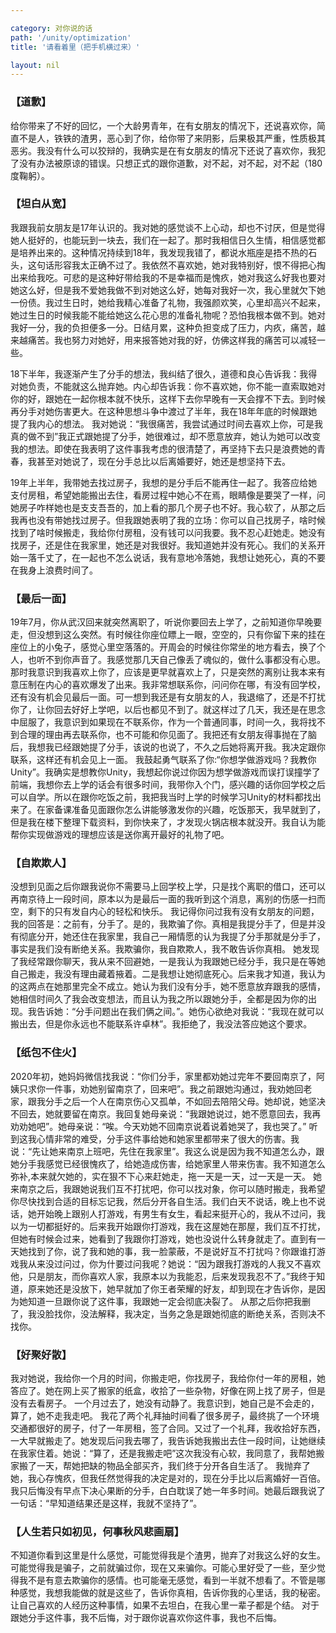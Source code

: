 ```yaml
---

category: 对你说的话
path: '/unity/optimization'
title: '请看着里（把手机横过来）'

layout: nil
---
```


### 【道歉】
给你带来了不好的回忆，一个大龄男青年，在有女朋友的情况下，还说喜欢你，简直不是人，铁铁的渣男，恶心到了你，给你带了来阴影，后果极其严重，性质极其恶劣。我没有什么可以狡辩的，我确实是在有女朋友的情况下还说了喜欢你，我犯了没有办法被原谅的错误。只想正式的跟你道歉，对不起，对不起，对不起（180度鞠躬）。

### 【坦白从宽】
我跟我前女朋友是17年认识的。我对她的感觉谈不上心动，却也不讨厌，但是觉得她人挺好的，也能玩到一块去，我们在一起了。那时我相信日久生情，相信感觉都是培养出来的。这种情况持续到18年，我发现我错了，都说水瓶座是捂不热的石头，这句话形容我太正确不过了。我依然不喜欢她，她对我特别好，恨不得把心掏出来给我吃。可悲的是这种好带给我的不是幸福而是愧疚，她对我这么好我也要对她这么好，但是我不爱她我做不到对她这么好，她每对我好一次，我心里就欠下她一份债。我过生日时，她给我精心准备了礼物，我强颜欢笑，心里却高兴不起来，她过生日的时候我能不能给她这么花心思的准备礼物呢？恐怕我根本做不到。她对我好一分，我的负担便多一分。日结月累，这种负担变成了压力，内疚，痛苦，越来越痛苦。我也努力对她好，用来报答她对我的好，仿佛这样我的痛苦可以减轻一些。

18下半年，我逐渐产生了分手的想法，我纠结了很久，道德和良心告诉我：我得对她负责，不能就这么抛弃她。内心却告诉我：你不喜欢她，你不能一直索取她对你的好，跟她在一起你根本就不快乐，这样下去你早晚有一天会撑不下去。到时候再分手对她伤害更大。在这种思想斗争中渡过了半年，我在18年年底的时候跟她提了我内心的想法。
我对她说：“我很痛苦，我尝试通过时间去喜欢上你，可是我真的做不到”我正式跟她提了分手，她很难过，却不愿意放弃，她认为她可以改变我的想法。即使在我表明了这件事我考虑的很清楚了，再坚持下去只是浪费她的青春，我甚至对她说了，现在分手总比以后离婚要好，她还是想坚持下去。

19年上半年，我带她去找过房子，我想的是分手后不能再住一起了。我答应给她支付房租，希望她能搬出去住，看房过程中她心不在焉，眼睛像是要哭了一样，问她房子咋样她也是支支吾吾的，加上看的那几个房子也不好。我心软了，从那之后我再也没有带她找过房子。但我跟她表明了我的立场：你可以自己找房子，啥时候找到了啥时候搬走，我给你付房租，没有钱可以问我要。我不忍心赶她走。她没有找房子，还是住在我家里，她还是对我很好。我知道她并没有死心。我们的关系开始一落千丈了，在一起也不怎么说话，我有意地冷落她，我想让她死心，真的不要在我身上浪费时间了。

### 【最后一面】
19年7月，你从武汉回来就突然离职了，听说你要回去上学了，之前知道你早晚要走，但没想到这么突然。有时候往你座位瞟上一眼，空空的，只有你留下来的挂在座位上的小兔子，感觉心里空落落的。开周会的时候往你常坐的地方看去，换了个人，也听不到你声音了。我感觉那几天自己像丢了魂似的，做什么事都没有心思。那时我意识到我喜欢上你了，应该是更早就喜欢上了，只是突然的离别让我本来有意压制在内心的喜欢爆发了出来。我非常想联系你，问问你在哪，有没有回学校，还有没有机会见最后一面。可一想到我还是有女朋友的人，我退缩了，还是不打扰你了，让你回去好好上学吧，以后也都见不到了。就这样过了几天，我还是在思念中屈服了，我意识到如果现在不联系你，作为一个普通同事，时间一久，我将找不到合理的理由再去联系你，也不可能和你见面了。我把还有女朋友得事抛在了脑后，我想我已经跟她提了分手，该说的也说了，不久之后她将离开我。我决定跟你联系，这样还有机会见上一面。
 我鼓起勇气联系了你:“你想学做游戏吗？我教你Unity”。我确实是想教你Unity，我想起你说过你因为想学做游戏而误打误撞学了前端，我想你去上学的话会有很多时间，我带你入个门，感兴趣的话你回学校之后可以自学。所以在跟你吃饭之前，我把我当时上学的时候学习Unity的材料都找出来了。在家备课准备见面跟你怎么讲能够激发你的兴趣，吃饭那天，我早就到了，但是我在楼下整理下载资料，到你快来了，才发现火锅店根本就没开。我自认为能帮你实现做游戏的理想应该是送你离开最好的礼物了吧。

### 【自欺欺人】
没想到见面之后你跟我说你不需要马上回学校上学，只是找个离职的借口，还可以再南京待上一段时间，原本以为是最后一面的我听到这个消息，离别的伤感一扫而空，剩下的只有发自内心的轻松和快乐。
我记得你问过我有没有女朋友的问题，我的回答是：之前有，分手了。是的，我欺骗了你。真相是我提分手了，但是并没有彻底分开，她还住在我家里，我自己一厢情愿的认为我提了分手那就是分手了，事实是我们没有断绝关系。我欺骗你，我自欺欺人，我不敢告诉你真相。
她发现了我经常跟你聊天，我从来不回避她，一是我认为我跟她已经分手，我只是在等她自己搬走，我没有理由藏着掖着。二是我想让她彻底死心。后来我才知道，我认为的这两点在她那里完全不成立。她认为我们没有分手，她不愿意放弃跟我的感情，她相信时间久了我会改变想法，而且认为我之所以跟她分手，全都是因为你的出现。我告诉她：“分手问题出在我们俩之间。”。她伤心欲绝对我说：“我现在就可以搬出去，但是你永远也不能联系许卓林”。我拒绝了，我没法答应她这个要求。

### 【纸包不住火】
2020年初，她妈妈微信找我说：“你们分手，家里都劝她过完年不要回南京了，阿姨只求你一件事，劝她别留南京了，回来吧”。我之前跟她沟通过，我劝她回老家，跟我分手之后一个人在南京伤心又孤单，不如回去陪陪父母。她却说，她坚决不回去，她就要留在南京。我回复她母亲说：“我跟她说过，她不愿意回去，我再劝劝她吧”。她母亲说：“唉。今天劝她不回南京说着说着她哭了，我也哭了。” 听到这我心情非常的难受，分手这件事给她和她家里都带来了很大的伤害。我说：“先让她来南京上班吧，先住在我家里”。我这么说是因为我不知道怎么办，跟她分手我感觉已经很愧疚了，给她造成伤害，给她家里人带来伤害。我不知道怎么弥补,本来就欠她的，实在狠不下心来赶她走，拖一天是一天，过一天是一天。
她来南京之后，我跟她说我们互不打扰吧，你可以找对象，你可以随时搬走，我希望你尽快找到合适的目标忘记我，然后分开各自生活。我们白天不说话，晚上也不说话，她开始晚上跟别人打游戏，有男生有女生，看起来挺开心的，我从不过问，我以为一切都挺好的。后来我开始跟你打游戏，我在这屋她在那屋，我们互不打扰，但她有时候会过来，她看到了我跟你打游戏，她也没说什么转身就走了。直到有一天她找到了你，说了我和她的事，我一脸蒙蔽，不是说好互不打扰吗？你跟谁打游戏我从来没过问过，你为什要过问我呢？她说：“因为跟我打游戏的人我又不喜欢他，只是朋友，而你喜欢人家，我原本以为我能忍，后来发现我忍不了。”我终于知道，原来她还是没放下，她早就加了你王者荣耀的好友，却到现在才告诉你，是因为她知道一旦跟你说了这件事，我跟她一定会彻底决裂了。 
从那之后你把我删了，我没脸找你，没法解释，我决定，当务之急是跟她彻底的断绝关系，否则决不找你。
### 【好聚好散】
我对她说，我给你一个月的时间，你搬走吧，你找房子，我给你付一年的房租，她答应了。她在网上买了搬家的纸盒，收拾了一些杂物，好像在网上找了房子，但是没有去看房子。
一个月过去了，她没有动静了。我意识到，她自己是不会走的，算了，她不走我走吧。
我花了两个礼拜抽时间看了很多房子，最终挑了一个环境交通都很好的房子，付了一年房租，签了合同。又过了一个礼拜，我收拾好东西，一大早就搬走了。她发现后问我去哪了，我告诉她我搬出去住一段时间，让她继续在我家住着。她说：“算了，还是我搬走吧”这次我没有心软，我同意了，我帮她搬家搬了一天，帮她把缺的物品全部买齐，我们终于分开各自生活了。
我抛弃了她，我心存愧疚，但我任然觉得我的决定是对的，现在分手比以后离婚好一百倍。我只后悔没有早点下决心果断的分手，白白耽误了她一年多时间。她最后跟我说了一句话：“早知道结果还是这样，我就不坚持了”。

### 【人生若只如初见，何事秋风悲画扇】
不知道你看到这里是什么感觉，可能觉得我是个渣男，抛弃了对我这么好的女生。可能觉得我是骗子，之前就骗过你，现在又来骗你。可能心里好受了一些，至少觉得我不是有意去欺骗你的感情。也可能毫无感觉，看到一半就不想看了。不管是哪种感觉，我想我能做的就是这些了，告诉你真相，告诉你我的心里话，我的秘密。让自己喜欢的人经历这种事情，如果不去坦白，在我心里一辈子都是个结。
对于跟她分手这件事，我不后悔，对于跟你说喜欢你这件事，我也不后悔。


